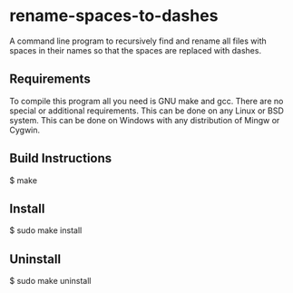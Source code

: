 # rename-spaces-to-dashes
A command line program to recursively find and rename all files with spaces in their names so that the spaces are replaced with dashes.

## Requirements
To compile this program all you need is GNU make and gcc. There are no special or additional requirements.
This can be done on any Linux or BSD system. This can be done on Windows with any distribution of Mingw or Cygwin.

## Build Instructions
$ make

## Install
$ sudo make install

## Uninstall
$ sudo make uninstall

